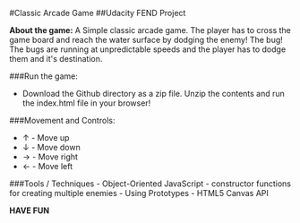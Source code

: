 #Classic Arcade Game
##Udacity FEND Project

**About the game:** A Simple classic arcade game. The player has to cross the game board and reach the water surface by dodging the enemy! The bug! The bugs are running at unpredictable speeds and the player has to dodge them and it's destination.

###Run the game:
  - Download the Github directory as a zip file. Unzip the contents and run the index.html file in your browser!

###Movement and Controls:
  - ↑ - Move up
  - ↓ - Move down
  - → - Move right
  - ← - Move left

###Tools / Techniques
	- Object-Oriented JavaScript
	- constructor functions for creating multiple enemies
	- Using Prototypes
	- HTML5 Canvas API

**HAVE FUN**
